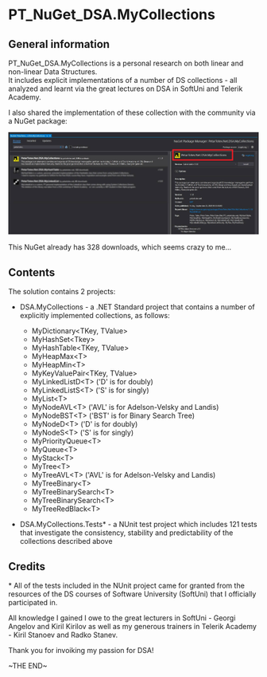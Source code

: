 # PT_NuGet_DSA.MyCollections

## General information

PT_NuGet_DSA.MyCollections is a personal research on both linear and non-linear Data Structures.  
It includes explicit implementations of a number of DS collections - all analyzed and learnt via the great lectures on DSA in SoftUni and Telerik Academy.

I also shared the implementation of these collection with the community via a NuGet package:

![nuget_package](NuGet_PetarTotev.Net.DSA.MyCollections.jpg)

This NuGet already has 328 downloads, which seems crazy to me...

## Contents

The solution contains 2 projects:

- DSA.MyCollections - a .NET Standard project that contains a number of explicitly implemented collections, as follows:

  - MyDictionary<TKey, TValue>
  - MyHashSet\<Tkey>
  - MyHashTable<TKey, TValue>
  - MyHeapMax\<T>
  - MyHeapMin\<T>
  - MyKeyValuePair<TKey, TValue>
  - MyLinkedListD\<T> ('D' is for doubly)
  - MyLinkedListS\<T> ('S' is for singly)
  - MyList\<T>
  - MyNodeAVL\<T> ('AVL' is for Adelson-Velsky and Landis)
  - MyNodeBST\<T> ('BST' is for Binary Search Tree)
  - MyNodeD\<T> ('D' is for doubly)
  - MyNodeS\<T> ('S' is for singly)
  - MyPriorityQueue\<T>
  - MyQueue\<T>
  - MyStack\<T>
  - MyTree\<T>
  - MyTreeAVL\<T> ('AVL' is for Adelson-Velsky and Landis)
  - MyTreeBinary\<T>
  - MyTreeBinarySearch\<T>
  - MyTreeBinarySearch\<T>
  - MyTreeRedBlack\<T>

- DSA.MyCollections.Tests\* - a NUnit test project which includes 121 tests that investigate the consistency, stability and predictability of the collections described above

## Credits

\* All of the tests included in the NUnit project came for granted from the resources of the DS courses of Software University (SoftUni) that I officially participated in.

All knowledge I gained I owe to the great lecturers in SoftUni - Georgi Angelov and Kiril Kirilov as well as my generous trainers in Telerik Academy - Kiril Stanoev and Radko Stanev.

Thank you for invoiking my passion for DSA!

~THE END~
